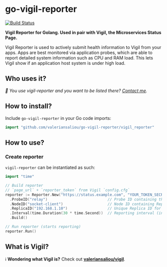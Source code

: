 # go-vigil-reporter

[![Build Status](https://img.shields.io/travis/valeriansaliou/go-vigil-reporter/master.svg)](https://travis-ci.org/valeriansaliou/go-vigil-reporter)

**Vigil Reporter for Golang. Used in pair with Vigil, the Microservices Status Page.**

Vigil Reporter is used to actively submit health information to Vigil from your apps. Apps are best monitored via application probes, which are able to report detailed system information such as CPU and RAM load. This lets Vigil show if an application host system is under high load.

## Who uses it?

_👋 You use vigil-reporter and you want to be listed there? [Contact me](https://valeriansaliou.name/)._

## How to install?

Include `go-vigil-reporter` in your Go code imports:

```go
import "github.com/valeriansaliou/go-vigil-reporter/vigil_reporter"
```

## How to use?

### Create reporter

`vigil-reporter` can be instantiated as such:

```go
import "time"

// Build reporter
// `page_url` + `reporter_token` from Vigil `config.cfg`
reporter := Reporter.New("https://status.example.com", "YOUR_TOKEN_SECRET")
  .ProbeID("relay")                           // Probe ID containing the parent Node for Replica
  .NodeID("socket-client")                    // Node ID containing Replica
  .ReplicaID("192.168.1.10")                  // Unique Replica ID for instance (ie. your IP on the LAN)
  .Interval(time.Duration(30 * time.Second))  // Reporting interval (in seconds; defaults to 30 seconds if not set)
  .Build()

// Run reporter (starts reporting)
reporter.Run()
```

## What is Vigil?

ℹ️ **Wondering what Vigil is?** Check out **[valeriansaliou/vigil](https://github.com/valeriansaliou/vigil)**.

